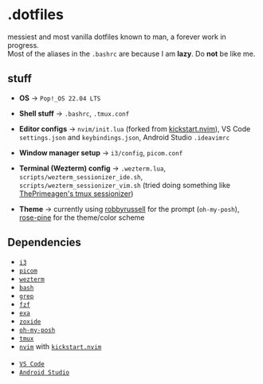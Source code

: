 # .dotfiles

messiest and most vanilla dotfiles known to man, a forever work in progress.\
Most of the aliases in the `.bashrc` are because I am **lazy**. Do **not** be like me.

## stuff
- **OS** → `Pop!_OS 22.04 LTS`

- **Shell stuff** → `.bashrc`, `.tmux.conf`

- **Editor configs** → `nvim/init.lua` (forked from [kickstart.nvim](https://github.com/nvim-lua/kickstart.nvim)), VS Code `settings.json` and `keybindings.json`, Android Studio `.ideavimrc`

- **Window manager setup** → `i3/config`, `picom.conf` 

- **Terminal (Wezterm) config** → `.wezterm.lua`, `scripts/wezterm_sessionizer_ide.sh`, `scripts/wezterm_sessionizer_vim.sh` (tried doing something like [ThePrimeagen's tmux sessionizer](https://github.com/ThePrimeagen/.dotfiles/blob/master/bin/.local/scripts/tmux-sessionizer))

- **Theme** → currently using [robbyrussell](https://github.com/JanDeDobbeleer/oh-my-posh/blob/main/themes/robbyrussell.omp.json) for the prompt (`oh-my-posh`), [rose-pine](https://rosepinetheme.com/) for the theme/color scheme

## Dependencies
- [`i3`](https://i3wm.org/)
- [`picom`](https://github.com/yshui/picom)
- [`wezterm`](https://wezterm.org/index.html)
- [`bash`](https://www.gnu.org/software/bash/)
- [`grep`](https://www.gnu.org/software/grep/)
- [`fzf`](https://github.com/junegunn/fzf)
- [`exa`](https://github.com/ogham/exa)
- [`zoxide`](https://github.com/ajeetdsouza/zoxide)
- [`oh-my-posh`](https://ohmyposh.dev/docs/installation/linux)
- [`tmux`](https://github.com/tmux/tmux)
- [`nvim`](https://neovim.io/) with [`kickstart.nvim`](https://github.com/nvim-lua/kickstart.nvim)
<br></br>
- [`VS Code`](https://code.visualstudio.com/)
- [`Android Studio`](https://developer.android.com/studio)
